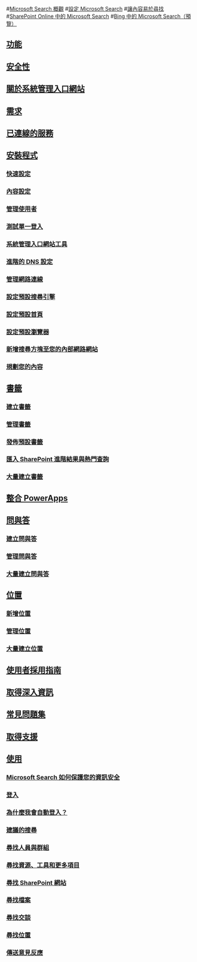 #[Microsoft Search 概觀](overview-microsoft-search.md)
#[設定 Microsoft Search](setup-microsoft-search.md)
#[讓內容易於尋找](make-content-easy-to-find.md)
#[SharePoint Online 中的 Microsoft Search](get-started-search-in-sharepoint-online.md)
#[Bing 中的 Microsoft Search（預覽）](why-microsoft-search.md)
## [功能](features.md)
## [安全性](security.md)
## [關於系統管理入口網站](about-the-admin-portal.md)
## [需求](requirements.md)
## [已連線的服務](connected-services.md)
## [安裝程式](set-up-microsoft-search.md)
### [快速設定](quick-set-up.md)
### [內容設定](content-settings.md)
### [管理使用者](add-users.md)
### [測試單一登入](test-single-sign-on.md)
### [系統管理入口網站工具](admin-portal-tools.md)
### [進階的 DNS 設定](advanced-dns-configuration.md)
### [管理網路連線](manage-network-connections.md)
### [設定預設搜尋引擎](set-default-search-engine.md)
### [設定預設首頁](set-default-homepage.md)
### [設定預設瀏覽器](set-default-browser.md)
### [新增搜尋方塊至您的內部網路網站](add-a-search-box-to-your-intranet-site.md)
### [規劃您的內容](plan-your-content.md)
## [書籤](create-and-manage-bookmarks.md)
### [建立書籤](create-bookmarks.md)
### [管理書籤](manage-bookmarks.md)
### [發佈預設書籤](publish-default-bookmarks.md)
### [匯入 SharePoint 進階結果與熱門查詢](import-sharepoint-promoted-results-and-top-queries.md)
### [大量建立書籤](bulk-create-bookmarks.md)
## [整合 PowerApps](integrate-powerapps.md)
## [問與答](create-and-manage-qas.md)
### [建立問與答](create-qas.md)
### [管理問與答](manage-qas.md)
### [大量建立問與答](bulk-create-qas.md)
## [位置](locations.md)
### [新增位置](add-a-location.md)
### [管理位置](manage-locations.md)
### [大量建立位置](bulk-create-locations.md)
## [使用者採用指南](user-adoption-guide.md)
## [取得深入資訊](get-insights.md)
## [常見問題集](faqs.md)
## [取得支援](get-support.md)
## [使用](use/about-microsoft-search.md)
### [Microsoft Search 如何保護您的資訊安全](use/how-microsoft-search-keeps-your-info-secure.md)
### [登入](use/sign-in.md)
### [為什麼我會自動登入？](use/why-am-i-automatically-signed-in.md)
### [建議的搜尋](use/suggested-searches.md)
### [尋找人員與群組](use/find-people-and-groups.md)
### [尋找資源、工具和更多項目](use/find-resources-tools-and-more.md)
### [尋找 SharePoint 網站](use/find-sharepoint-sites.md)
### [尋找檔案](use/find-files.md)
### [尋找交談](use/find-conversations.md)
### [尋找位置](use/find-locations.md)
### [傳送意見反應](use/send-feedback.md)